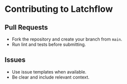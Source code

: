 # Contributing to Latchflow

## Pull Requests
- Fork the repository and create your branch from `main`.
- Run lint and tests before submitting.

## Issues
- Use issue templates when available.
- Be clear and include relevant context.
